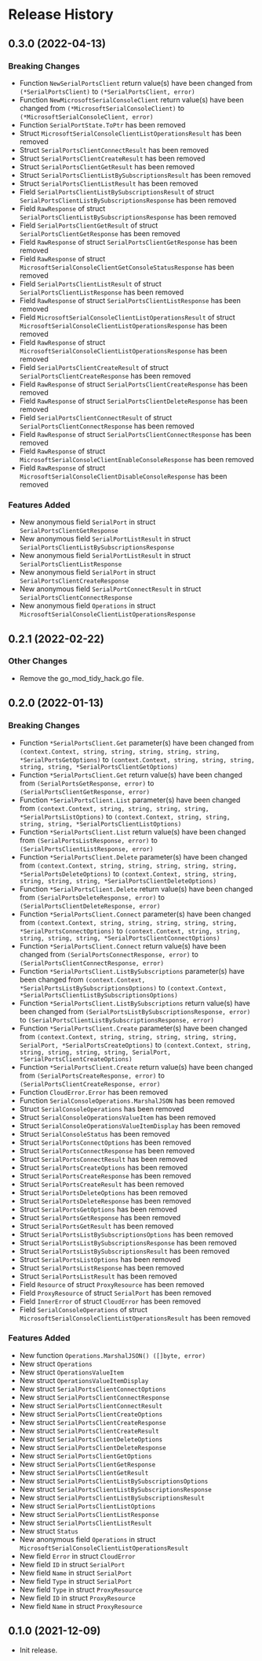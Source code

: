 # Release History

## 0.3.0 (2022-04-13)
### Breaking Changes

- Function `NewSerialPortsClient` return value(s) have been changed from `(*SerialPortsClient)` to `(*SerialPortsClient, error)`
- Function `NewMicrosoftSerialConsoleClient` return value(s) have been changed from `(*MicrosoftSerialConsoleClient)` to `(*MicrosoftSerialConsoleClient, error)`
- Function `SerialPortState.ToPtr` has been removed
- Struct `MicrosoftSerialConsoleClientListOperationsResult` has been removed
- Struct `SerialPortsClientConnectResult` has been removed
- Struct `SerialPortsClientCreateResult` has been removed
- Struct `SerialPortsClientGetResult` has been removed
- Struct `SerialPortsClientListBySubscriptionsResult` has been removed
- Struct `SerialPortsClientListResult` has been removed
- Field `SerialPortsClientListBySubscriptionsResult` of struct `SerialPortsClientListBySubscriptionsResponse` has been removed
- Field `RawResponse` of struct `SerialPortsClientListBySubscriptionsResponse` has been removed
- Field `SerialPortsClientGetResult` of struct `SerialPortsClientGetResponse` has been removed
- Field `RawResponse` of struct `SerialPortsClientGetResponse` has been removed
- Field `RawResponse` of struct `MicrosoftSerialConsoleClientGetConsoleStatusResponse` has been removed
- Field `SerialPortsClientListResult` of struct `SerialPortsClientListResponse` has been removed
- Field `RawResponse` of struct `SerialPortsClientListResponse` has been removed
- Field `MicrosoftSerialConsoleClientListOperationsResult` of struct `MicrosoftSerialConsoleClientListOperationsResponse` has been removed
- Field `RawResponse` of struct `MicrosoftSerialConsoleClientListOperationsResponse` has been removed
- Field `SerialPortsClientCreateResult` of struct `SerialPortsClientCreateResponse` has been removed
- Field `RawResponse` of struct `SerialPortsClientCreateResponse` has been removed
- Field `RawResponse` of struct `SerialPortsClientDeleteResponse` has been removed
- Field `SerialPortsClientConnectResult` of struct `SerialPortsClientConnectResponse` has been removed
- Field `RawResponse` of struct `SerialPortsClientConnectResponse` has been removed
- Field `RawResponse` of struct `MicrosoftSerialConsoleClientEnableConsoleResponse` has been removed
- Field `RawResponse` of struct `MicrosoftSerialConsoleClientDisableConsoleResponse` has been removed

### Features Added

- New anonymous field `SerialPort` in struct `SerialPortsClientGetResponse`
- New anonymous field `SerialPortListResult` in struct `SerialPortsClientListBySubscriptionsResponse`
- New anonymous field `SerialPortListResult` in struct `SerialPortsClientListResponse`
- New anonymous field `SerialPort` in struct `SerialPortsClientCreateResponse`
- New anonymous field `SerialPortConnectResult` in struct `SerialPortsClientConnectResponse`
- New anonymous field `Operations` in struct `MicrosoftSerialConsoleClientListOperationsResponse`


## 0.2.1 (2022-02-22)

### Other Changes

- Remove the go_mod_tidy_hack.go file.

## 0.2.0 (2022-01-13)
### Breaking Changes

- Function `*SerialPortsClient.Get` parameter(s) have been changed from `(context.Context, string, string, string, string, string, *SerialPortsGetOptions)` to `(context.Context, string, string, string, string, string, *SerialPortsClientGetOptions)`
- Function `*SerialPortsClient.Get` return value(s) have been changed from `(SerialPortsGetResponse, error)` to `(SerialPortsClientGetResponse, error)`
- Function `*SerialPortsClient.List` parameter(s) have been changed from `(context.Context, string, string, string, string, *SerialPortsListOptions)` to `(context.Context, string, string, string, string, *SerialPortsClientListOptions)`
- Function `*SerialPortsClient.List` return value(s) have been changed from `(SerialPortsListResponse, error)` to `(SerialPortsClientListResponse, error)`
- Function `*SerialPortsClient.Delete` parameter(s) have been changed from `(context.Context, string, string, string, string, string, *SerialPortsDeleteOptions)` to `(context.Context, string, string, string, string, string, *SerialPortsClientDeleteOptions)`
- Function `*SerialPortsClient.Delete` return value(s) have been changed from `(SerialPortsDeleteResponse, error)` to `(SerialPortsClientDeleteResponse, error)`
- Function `*SerialPortsClient.Connect` parameter(s) have been changed from `(context.Context, string, string, string, string, string, *SerialPortsConnectOptions)` to `(context.Context, string, string, string, string, string, *SerialPortsClientConnectOptions)`
- Function `*SerialPortsClient.Connect` return value(s) have been changed from `(SerialPortsConnectResponse, error)` to `(SerialPortsClientConnectResponse, error)`
- Function `*SerialPortsClient.ListBySubscriptions` parameter(s) have been changed from `(context.Context, *SerialPortsListBySubscriptionsOptions)` to `(context.Context, *SerialPortsClientListBySubscriptionsOptions)`
- Function `*SerialPortsClient.ListBySubscriptions` return value(s) have been changed from `(SerialPortsListBySubscriptionsResponse, error)` to `(SerialPortsClientListBySubscriptionsResponse, error)`
- Function `*SerialPortsClient.Create` parameter(s) have been changed from `(context.Context, string, string, string, string, string, SerialPort, *SerialPortsCreateOptions)` to `(context.Context, string, string, string, string, string, SerialPort, *SerialPortsClientCreateOptions)`
- Function `*SerialPortsClient.Create` return value(s) have been changed from `(SerialPortsCreateResponse, error)` to `(SerialPortsClientCreateResponse, error)`
- Function `CloudError.Error` has been removed
- Function `SerialConsoleOperations.MarshalJSON` has been removed
- Struct `SerialConsoleOperations` has been removed
- Struct `SerialConsoleOperationsValueItem` has been removed
- Struct `SerialConsoleOperationsValueItemDisplay` has been removed
- Struct `SerialConsoleStatus` has been removed
- Struct `SerialPortsConnectOptions` has been removed
- Struct `SerialPortsConnectResponse` has been removed
- Struct `SerialPortsConnectResult` has been removed
- Struct `SerialPortsCreateOptions` has been removed
- Struct `SerialPortsCreateResponse` has been removed
- Struct `SerialPortsCreateResult` has been removed
- Struct `SerialPortsDeleteOptions` has been removed
- Struct `SerialPortsDeleteResponse` has been removed
- Struct `SerialPortsGetOptions` has been removed
- Struct `SerialPortsGetResponse` has been removed
- Struct `SerialPortsGetResult` has been removed
- Struct `SerialPortsListBySubscriptionsOptions` has been removed
- Struct `SerialPortsListBySubscriptionsResponse` has been removed
- Struct `SerialPortsListBySubscriptionsResult` has been removed
- Struct `SerialPortsListOptions` has been removed
- Struct `SerialPortsListResponse` has been removed
- Struct `SerialPortsListResult` has been removed
- Field `Resource` of struct `ProxyResource` has been removed
- Field `ProxyResource` of struct `SerialPort` has been removed
- Field `InnerError` of struct `CloudError` has been removed
- Field `SerialConsoleOperations` of struct `MicrosoftSerialConsoleClientListOperationsResult` has been removed

### Features Added

- New function `Operations.MarshalJSON() ([]byte, error)`
- New struct `Operations`
- New struct `OperationsValueItem`
- New struct `OperationsValueItemDisplay`
- New struct `SerialPortsClientConnectOptions`
- New struct `SerialPortsClientConnectResponse`
- New struct `SerialPortsClientConnectResult`
- New struct `SerialPortsClientCreateOptions`
- New struct `SerialPortsClientCreateResponse`
- New struct `SerialPortsClientCreateResult`
- New struct `SerialPortsClientDeleteOptions`
- New struct `SerialPortsClientDeleteResponse`
- New struct `SerialPortsClientGetOptions`
- New struct `SerialPortsClientGetResponse`
- New struct `SerialPortsClientGetResult`
- New struct `SerialPortsClientListBySubscriptionsOptions`
- New struct `SerialPortsClientListBySubscriptionsResponse`
- New struct `SerialPortsClientListBySubscriptionsResult`
- New struct `SerialPortsClientListOptions`
- New struct `SerialPortsClientListResponse`
- New struct `SerialPortsClientListResult`
- New struct `Status`
- New anonymous field `Operations` in struct `MicrosoftSerialConsoleClientListOperationsResult`
- New field `Error` in struct `CloudError`
- New field `ID` in struct `SerialPort`
- New field `Name` in struct `SerialPort`
- New field `Type` in struct `SerialPort`
- New field `Type` in struct `ProxyResource`
- New field `ID` in struct `ProxyResource`
- New field `Name` in struct `ProxyResource`


## 0.1.0 (2021-12-09)

- Init release.
